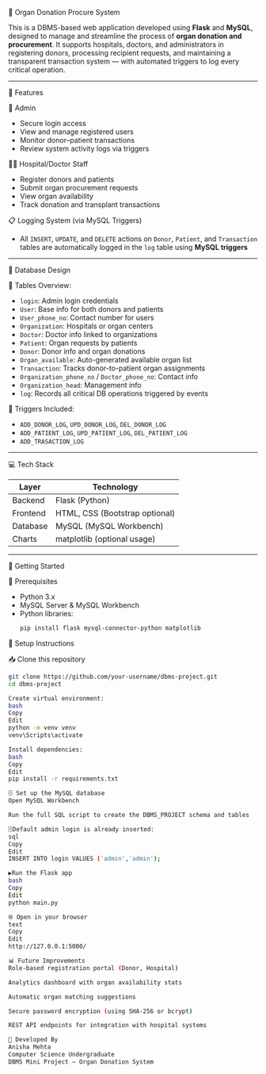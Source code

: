 🏥 Organ Donation Procure System

This is a DBMS-based web application developed using **Flask** and **MySQL**, designed to manage and streamline the process of **organ donation and procurement**. It supports hospitals, doctors, and administrators in registering donors, processing recipient requests, and maintaining a transparent transaction system — with automated triggers to log every critical operation.

---

📌 Features

👤 Admin
- Secure login access
- View and manage registered users
- Monitor donor–patient transactions
- Review system activity logs via triggers

🧑‍⚕️ Hospital/Doctor Staff
- Register donors and patients
- Submit organ procurement requests
- View organ availability
- Track donation and transplant transactions

📋 Logging System (via MySQL Triggers)
- All `INSERT`, `UPDATE`, and `DELETE` actions on `Donor`, `Patient`, and `Transaction` tables are automatically logged in the `log` table using **MySQL triggers**

---

🧱 Database Design

🔐 Tables Overview:
- `login`: Admin login credentials  
- `User`: Base info for both donors and patients  
- `User_phone_no`: Contact number for users  
- `Organization`: Hospitals or organ centers  
- `Doctor`: Doctor info linked to organizations  
- `Patient`: Organ requests by patients  
- `Donor`: Donor info and organ donations  
- `Organ_available`: Auto-generated available organ list  
- `Transaction`: Tracks donor-to-patient organ assignments  
- `Organization_phone_no` / `Doctor_phone_no`: Contact info  
- `Organization_head`: Management info  
- `log`: Records all critical DB operations triggered by events

 🔁 Triggers Included:
- `ADD_DONOR_LOG`, `UPD_DONOR_LOG`, `DEL_DONOR_LOG`  
- `ADD_PATIENT_LOG`, `UPD_PATIENT_LOG`, `DEL_PATIENT_LOG`  
- `ADD_TRASACTION_LOG`

---

💻 Tech Stack

| Layer     | Technology                |
|-----------|---------------------------|
| Backend   | Flask (Python)            |
| Frontend  | HTML, CSS (Bootstrap optional) |
| Database  | MySQL (MySQL Workbench)   |
| Charts    | matplotlib (optional usage) |

---

🚀 Getting Started

🔧 Prerequisites
- Python 3.x
- MySQL Server & MySQL Workbench
- Python libraries:
  ```bash
  pip install flask mysql-connector-python matplotlib

🔧 Setup Instructions

📥 Clone this repository
```bash
git clone https://github.com/your-username/dbms-project.git
cd dbms-project

Create virtual environment:
bash
Copy
Edit
python -m venv venv
venv\Scripts\activate

Install dependencies:
bash
Copy
Edit
pip install -r requirements.txt

🗄️ Set up the MySQL database
Open MySQL Workbench

Run the full SQL script to create the DBMS_PROJECT schema and tables

🗄️Default admin login is already inserted:
sql
Copy
Edit
INSERT INTO login VALUES ('admin','admin');

▶️Run the Flask app
bash
Copy
Edit
python main.py

🌐 Open in your browser
text
Copy
Edit
http://127.0.0.1:5000/

📊 Future Improvements
Role-based registration portal (Donor, Hospital)

Analytics dashboard with organ availability stats

Automatic organ matching suggestions

Secure password encryption (using SHA-256 or bcrypt)

REST API endpoints for integration with hospital systems

🙌 Developed By
Anisha Mehta
Computer Science Undergraduate
DBMS Mini Project — Organ Donation System
